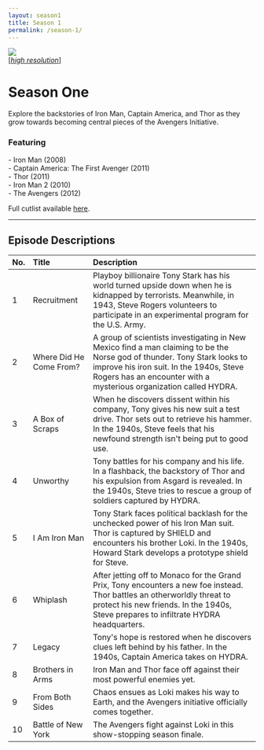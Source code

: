 ```yaml
---
layout: season1
title: Season 1
permalink: /season-1/
---
```


<div class="image-with-text-left" style="padding: 0px 30px 0px 0px">
 <img src="../assets/images/seasonOne_450px.jpg" />
 <br />
 [<i><a href="../assets/images/seasonOne_2550px.jpg">high resolution</a></i>]
</div>

# Season One

Explore the backstories of Iron Man, Captain America, and Thor as they grow towards becoming central pieces of the Avengers Initiative.

### Featuring

<p>
 - Iron Man (2008)<br />
 - Captain America: The First Avenger (2011)<br />
 - Thor (2011)<br />
 - Iron Man 2 (2010)<br />
 - The Avengers (2012)
</p>

Full cutlist available [here](/cutlist/season-1/).

<p style="clear: both;"></p>

* * *

## Episode Descriptions

| **No.** | **Title** | **Description** |
| --- | :--- | :--- |
| 1 | Recruitment | Playboy billionaire Tony Stark has his world turned upside down when he is kidnapped by terrorists. Meanwhile, in 1943, Steve Rogers volunteers to participate in an experimental program for the U.S. Army. |
| 2 | Where Did He Come From? | A group of scientists investigating in New Mexico find a man claiming to be the Norse god of thunder. Tony Stark looks to improve his iron suit. In the 1940s, Steve Rogers has an encounter with a mysterious organization called HYDRA. |
| 3 | A Box of Scraps | When he discovers dissent within his company, Tony gives his new suit a test drive. Thor sets out to retrieve his hammer. In the 1940s, Steve feels that his newfound strength isn't being put to good use. |
| 4 | Unworthy | Tony battles for his company and his life. In a flashback, the backstory of Thor and his expulsion from Asgard is revealed. In the 1940s, Steve tries to rescue a group of soldiers captured by HYDRA. |
| 5 | I Am Iron Man | Tony Stark faces political backlash for the unchecked power of his Iron Man suit. Thor is captured by SHIELD and encounters his brother Loki. In the 1940s, Howard Stark develops a prototype shield for Steve. |
| 6 | Whiplash | After jetting off to Monaco for the Grand Prix, Tony encounters a new foe instead. Thor battles an otherworldly threat to protect his new friends. In the 1940s, Steve prepares to infiltrate HYDRA headquarters. |
| 7 | Legacy | Tony's hope is restored when he discovers clues left behind by his father. In the 1940s, Captain America takes on HYDRA. |
| 8 | Brothers in Arms | Iron Man and Thor face off against their most powerful enemies yet. |
| 9 | From Both Sides | Chaos ensues as Loki makes his way to Earth, and the Avengers initiative officially comes together. |
| 10 | Battle of New York | The Avengers fight against Loki in this show-stopping season finale. |

